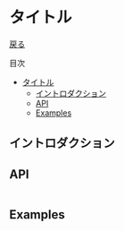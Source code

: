 タイトル
===
[戻る](../../README.md)

目次
<!--ts-->
* [タイトル](#タイトル)
   * [イントロダクション](#イントロダクション)
   * [API](#api)
   * [Examples](#examples)

<!-- Created by https://github.com/ekalinin/github-markdown-toc -->
<!-- Added by: root, at: Fri Sep 23 13:14:37 UTC 2022 -->

<!--te-->

## イントロダクション

## API
```nim
```

## Examples